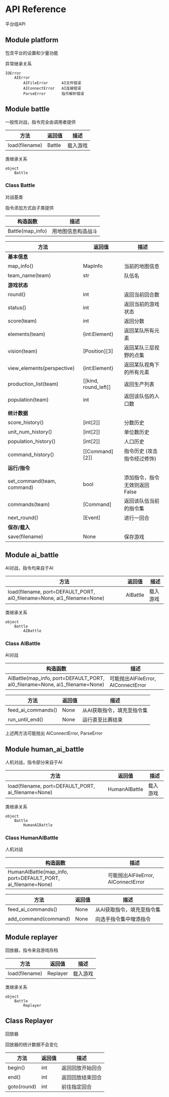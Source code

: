 # API Reference
平台组API

## Module platform
包含平台的设置和少量功能

异常继承关系

    IOError
        AIError
            AIFileError      AI文件错误
            AIConnectError   AI连接错误
            ParseError       指令解析错误

## Module battle
一般性对战，指令完全由调用者提供

|      方法      | 返回值 |   描述   |
|----------------|--------|----------|
| load(filename) | Battle | 载入游戏 |

类继承关系

    object
        Battle

### Class Battle
对战基类

指令添加方式由子类提供

|     构造函数     |        描述        |
|------------------|--------------------|
| Battle(map_info) | 用地图信息构造战斗 |

|                   方法                   |        返回值        |               描述               |
|------------------------------------------|----------------------|----------------------------------|
| **基本信息**                             |                      |                                  |
| map_info()                               | MapInfo              | 当前的地图信息                   |
| team_name(team)                          | str                  | 队伍名                           |
| **游戏状态**                             |                      |                                  |
| round()                                  | int                  | 返回当前回合数                   |
| status()                                 | int                  | 返回当前的游戏状态               |
| score(team)                              | int                  | 返回分数                         |
| elements(team)                           | {int:Element}            | 返回某队所有元素                 |
| vision(team)                             | [Position][3]        | 返回某队三层视野的点集           |
| view_elements(perspective)               | {int:Element}            | 返回某队视角下的所有元素         |
| production_list(team)                    | [[kind, round_left]] | 返回生产列表                     |
| population(team)                         | int                  | 返回该队伍的人口数               |
| **统计数据**                             |                      |                                  |
| score_history()                          | [int[2]]             | 分数历史                         |
| unit_num_history()                       | [int[2]]             | 单位数历史                       |
| population_history()                     | [int[2]]             | 人口历史                         |
| command_history()                        | [[Command][2]]       | 指令历史 (攻击指令经过修饰)      |
| **运行/指令**                            |                      |                                  |
| set_command(team, command) | bool                 | 添加指令，指令无效则返回False |
| commands(team)                           | [Command]            | 返回该队伍当前的指令集           |
| next_round()                             | [Event]     | 进行一回合                       |
| **保存/载入**                            |                      |                                  |
| save(filename)                      | None                 | 保存游戏                         |


## Module ai_battle
AI对战，指令均来自于AI

|      方法      |  返回值  |   描述   |
|----------------|----------|----------|
| load(filename, port=DEFAULT_PORT, ai0_filename=None, ai1_filename=None) | AIBattle | 载入游戏 |

类继承关系

    object
        Battle
            AIBattle

### Class AIBattle
AI对战

|                         构造函数                         |                 描述                |
|----------------------------------------------------------|-------------------------------------|
| AIBattle(map_info, port=DEFAULT_PORT, ai0_filename=None, ai1_filename=None) | 可能抛出AIFileError, AIConnectError |

|        方法        | 返回值 |            描述            |
|--------------------|--------|----------------------------|
| feed_ai_commands() | None   | 从AI获取指令，填充至指令集 |
| run_until_end()    | None   | 运行直至比赛结束           |

上述两方法可能抛出 AIConnectError, ParseError


## Module human_ai_battle
人机对战，指令部分来自于AI

|      方法      |    返回值     |   描述   |
|----------------|---------------|----------|
| load(filename, port=DEFAULT_PORT, ai_filename=None) | HumanAIBattle | 载入游戏 |

类继承关系

    object
        Battle
            HumanAIBattle

### Class HumanAIBattle
人机对战

|             构造函数            |                 描述                |
|---------------------------------|-------------------------------------|
| HumanAIBattle(map_info, port=DEFAULT_PORT, ai_filename=None) | 可能抛出AIFileError, AIConnectError |

|         方法         | 返回值 |            描述            |
|----------------------|--------|----------------------------|
| feed_ai_commands()   | None   | 从AI获取指令，填充至指令集 |
| add_command(command) | None   | 向选手指令集中增添指令     |


## Module replayer
回放器，指令来自游戏存档

|      方法      |  返回值  |   描述   |
|----------------|----------|----------|
| load(filename) | Replayer | 载入游戏 |

类继承关系

    object
        Battle
            Replayer

## Class Replayer
回放器

回放器的统计数据不会变化

|     方法    | 返回值 |       描述       |
|-------------|--------|------------------|
| begin()     | int    | 返回回放开始回合 |
| end()       | int    | 返回回放结束回合 |
| goto(round) | int    | 前往指定回合     |
